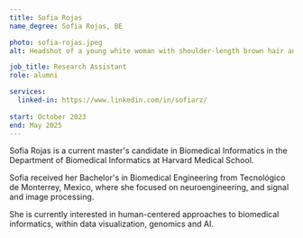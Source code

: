 ```yaml
---
title: Sofia Rojas
name_degree: Sofia Rojas, BE

photo: sofia-rojas.jpeg
alt: Headshot of a young white woman with shoulder-length brown hair and green eyes. She is smiling in front of a muted mauve background wearing a pink ribbed turtleneck shirt.

job_title: Research Assistant
role: alumni

services:
  linked-in: https://www.linkedin.com/in/sofiarz/
  
start: October 2023
end: May 2025
---
```

Sofia Rojas is a current master's candidate in Biomedical Informatics in the Department of Biomedical Informatics at Harvard Medical School.

Sofia received her Bachelor's in Biomedical Engineering from Tecnológico de Monterrey, Mexico, where she focused on neuroengineering, and signal and image processing.

She is currently interested in human-centered approaches to biomedical informatics, within data visualization, genomics and AI. 
